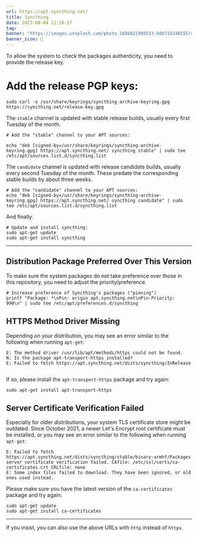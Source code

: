 ```yaml
---
url: https://apt.syncthing.net/
title: Syncthing
date: 2023-08-04 11:16:17
tag: 
banner: "https://images.unsplash.com/photo-1688821999533-b0b719348555?crop=entropy&cs=srgb&fm=jpg&ixid=M3w0Njc1ODd8MHwxfHJhbmRvbXx8fHx8fHwxfHwxNjkxMTE4OTcyfA&ixlib=rb-4.0.3&q=85&fit=crop&w=1786&max-h=540"
banner_icon: 🔖
---
```

To allow the system to check the packages authenticity, you need to provide the release key.

# Add the release PGP keys:

```
sudo curl -o /usr/share/keyrings/syncthing-archive-keyring.gpg https://syncthing.net/release-key.gpg
```

The `stable` channel is updated with stable release builds, usually every first Tuesday of the month.
```
# Add the "stable" channel to your APT sources:
```

```
echo "deb [signed-by=/usr/share/keyrings/syncthing-archive-keyring.gpg] https://apt.syncthing.net/ syncthing stable" | sudo tee /etc/apt/sources.list.d/syncthing.list
```

The `candidate` channel is updated with release candidate builds, usually every second Tuesday of the month. These predate the corresponding stable builds by about three weeks.

```
# Add the "candidate" channel to your APT sources:
echo "deb [signed-by=/usr/share/keyrings/syncthing-archive-keyring.gpg] https://apt.syncthing.net/ syncthing candidate" | sudo tee /etc/apt/sources.list.d/syncthing.list

```

And finally.

```
# Update and install syncthing:
sudo apt-get update
sudo apt-get install syncthing

```

* * *

## Distribution Package Preferred Over This Version

To make sure the system packages do not take preference over those in this repository, you need to adjust the priority/preference.

```
# Increase preference of Syncthing's packages ("pinning")
printf "Package: *\nPin: origin apt.syncthing.net\nPin-Priority: 990\n" | sudo tee /etc/apt/preferences.d/syncthing

```

## HTTPS Method Driver Missing

Depending on your distribution, you may see an error similar to the following when running `apt-get`:

```
E: The method driver /usr/lib/apt/methods/https could not be found.
N: Is the package apt-transport-https installed?
E: Failed to fetch https://apt.syncthing.net/dists/syncthing/InRelease


```

If so, please install the `apt-transport-https` package and try again:

```
sudo apt-get install apt-transport-https

```

## Server Certificate Verification Failed

Especially for older distributions, your system TLS certificate store might be outdated. Since October 2021, a newer Let's Encrypt root certificate must be installed, or you may see an error similar to the following when running `apt-get`:

```
E: Failed to fetch https://apt.syncthing.net/dists/syncthing/stable/binary-armhf/Packages
server certificate verification failed. CAfile: /etc/ssl/certs/ca-certificates.crt CRLfile: none
E: Some index files failed to download. They have been ignored, or old ones used instead.

```

Please make sure you have the latest version of the `ca-certificates` package and try again:

```
sudo apt-get update
sudo apt-get install ca-certificates

```

* * *

If you insist, you can also use the above URLs with `http` instead of `https`.